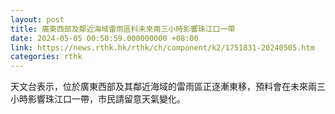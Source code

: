 ```yaml
---
layout: post
title: 廣東西部及鄰近海域雷雨區料未來兩三小時影響珠江口一帶
date: 2024-05-05 00:50:59.000000000 +08:00
link: https://news.rthk.hk/rthk/ch/component/k2/1751831-20240505.htm
categories: rthk
---
```


天文台表示，位於廣東西部及其鄰近海域的雷雨區正逐漸東移，預料會在未來兩三小時影響珠江口一帶，市民請留意天氣變化。
